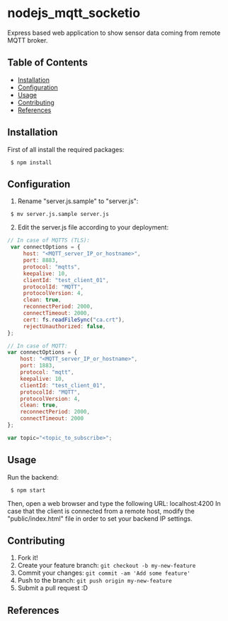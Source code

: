 # nodejs_mqtt_socketio
Express based web application to show sensor data coming from remote MQTT broker.

## Table of Contents
 - [Installation](#installation)
 - [Configuration](#configuration)
 - [Usage](#usage)
 - [Contributing](#contributing)
 - [References](#references)

## Installation

First of all install the required packages:
```shell
 $ npm install
```

## Configuration

1. Rename "server.js.sample" to "server.js":
```shell
 $ mv server.js.sample server.js
```

2. Edit the server.js file according to your deployment:
```javascript
// In case of MQTTS (TLS):
 var connectOptions = {
     host: "<MQTT_server_IP_or_hostname>",
     port: 8883,
     protocol: "mqtts",
     keepalive: 10,
     clientId: "test_client_01",
     protocolId: "MQTT",
     protocolVersion: 4,
     clean: true,
     reconnectPeriod: 2000,
     connectTimeout: 2000,
     cert: fs.readFileSync("ca.crt"),
     rejectUnauthorized: false,
};

// In case of MQTT:
var connectOptions = {
    host: "<MQTT_server_IP_or_hostname>",
    port: 1883,
    protocol: "mqtt",
    keepalive: 10,
    clientId: "test_client_01",
    protocolId: "MQTT",
    protocolVersion: 4,
    clean: true,
    reconnectPeriod: 2000,
    connectTimeout: 2000
};

var topic="<topic_to_subscribe>";
```

## Usage

Run the backend:
```shell
 $ npm start
```
Then, open a web browser and type the following URL: localhost:4200
In case that the client is connected from a remote host, modify the "public/index.html" file in order to set your backend IP settings.

## Contributing

1. Fork it!
2. Create your feature branch: `git checkout -b my-new-feature`
3. Commit your changes: `git commit -am 'Add some feature'`
4. Push to the branch: `git push origin my-new-feature`
5. Submit a pull request :D

## References
